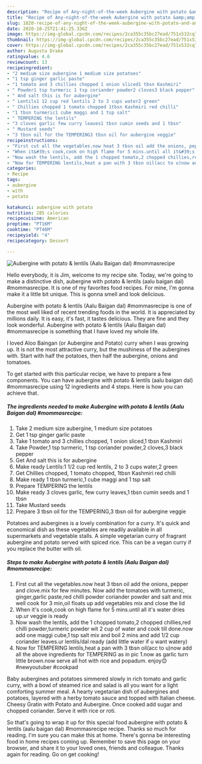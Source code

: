 ```yaml
---
description: "Recipe of Any-night-of-the-week Aubergine with potato &amp;amp; lentils (Aalu Baigan dal) #mommasrecipe"
title: "Recipe of Any-night-of-the-week Aubergine with potato &amp;amp; lentils (Aalu Baigan dal) #mommasrecipe"
slug: 1820-recipe-of-any-night-of-the-week-aubergine-with-potato-and-amp-lentils-aalu-baigan-dal-mommasrecipe
date: 2020-10-25T21:41:25.336Z
image: https://img-global.cpcdn.com/recipes/2ca355c35bc27ead/751x532cq70/aubergine-with-potato-lentils-aalu-baigan-dal-mommasrecipe-recipe-main-photo.jpg
thumbnail: https://img-global.cpcdn.com/recipes/2ca355c35bc27ead/751x532cq70/aubergine-with-potato-lentils-aalu-baigan-dal-mommasrecipe-recipe-main-photo.jpg
cover: https://img-global.cpcdn.com/recipes/2ca355c35bc27ead/751x532cq70/aubergine-with-potato-lentils-aalu-baigan-dal-mommasrecipe-recipe-main-photo.jpg
author: Augusta Drake
ratingvalue: 4.6
reviewcount: 13
recipeingredient:
- "2 medium size aubergine 1 medium size potatoes"
- "1 tsp ginger garlic paste"
- "1 tomato and 3 chillies chopped 1 onion sliced1 tbsn Kashmiri"
- " Powder1 tsp turmeric 1 tsp coriander powder2 cloves3 black pepper"
- " And salt this is for aubergine"
- " Lentils1 12 cup red lentils 2 to 3 cups water2 green"
- " Chillies chopped 1 tomato chopped 1tbsn Kashmiri red chilli"
- "1 tbsn turmeric1 cube maggi and 1 tsp salt"
- " TEMPERING the lentils"
- "3 cloves garlic few curry leaves1 tbsn cumin seeds and 1 tbsn"
- " Mustard seeds"
- "3 tbsn oil for the TEMPERING3 tbsn oil for aubergine veggie"
recipeinstructions:
- "First cut all the vegetables.now heat 3 tbsn oil add the onions, pepper and clove.mix for few minutes. Now add the tomatoes with turmeric, ginger,garlic paste,red chilli powder coriander powder and salt and mix well cook for 3 min,oil floats up add vegetables mix and close the lid"
- "When it&#39;s cook,cook on high flame for 5 mins.until all it&#39;s water dries up.ur veggie is ready"
- "Now wash the lentils, add the 1 chopped tomato,2 chopped chillies,red chilli powder,turmeric powder wit 2 cup of water and cook till done.now add one maggi cube,1 tsp salt mix and boil 2 mins and add 1/2 cup coriander leaves.ur lentils/dal ready (add little water if u want watery)"
- "Now for TEMPERING lentils,heat a pan with 3 tbsn oil(acc to u)now add all the above ingredients for TEMPERING as in pic 1.now as garlic turn little brown.now serve all hot with rice and popadum. enjoy😊 #newyoutuber #cookpad"
categories:
- Recipe
tags:
- aubergine
- with
- potato

katakunci: aubergine with potato 
nutrition: 285 calories
recipecuisine: American
preptime: "PT16M"
cooktime: "PT46M"
recipeyield: "4"
recipecategory: Dessert

---
```



![Aubergine with potato &amp; lentils (Aalu Baigan dal) #mommasrecipe](https://img-global.cpcdn.com/recipes/2ca355c35bc27ead/751x532cq70/aubergine-with-potato-lentils-aalu-baigan-dal-mommasrecipe-recipe-main-photo.jpg)

Hello everybody, it is Jim, welcome to my recipe site. Today, we're going to make a distinctive dish, aubergine with potato &amp; lentils (aalu baigan dal) #mommasrecipe. It is one of my favorites food recipes. For mine, I'm gonna make it a little bit unique. This is gonna smell and look delicious.

Aubergine with potato &amp; lentils (Aalu Baigan dal) #mommasrecipe is one of the most well liked of recent trending foods in the world. It is appreciated by millions daily. It is easy, it's fast, it tastes delicious. They are fine and they look wonderful. Aubergine with potato &amp; lentils (Aalu Baigan dal) #mommasrecipe is something that I have loved my whole life.

I loved Aloo Baingan (or Aubergine and Potato) curry when I was growing up. It is not the most attractive curry, but the mushiness of the aubergines with. Start with half the potatoes, then half the aubergine, onions and tomatoes.


To get started with this particular recipe, we have to prepare a few components. You can have aubergine with potato &amp; lentils (aalu baigan dal) #mommasrecipe using 12 ingredients and 4 steps. Here is how you can achieve that.

<!--inarticleads1-->

##### The ingredients needed to make Aubergine with potato &amp; lentils (Aalu Baigan dal) #mommasrecipe:

1. Take 2 medium size aubergine, 1 medium size potatoes
1. Get 1 tsp ginger garlic paste
1. Take 1 tomato and 3 chillies chopped, 1 onion sliced,1 tbsn Kashmiri
1. Take  Powder,1 tsp turmeric, 1 tsp coriander powder,2 cloves,3 black pepper
1. Get  And salt this is for aubergine
1. Make ready  Lentils:1 1/2 cup red lentils, 2 to 3 cups water,2 green
1. Get  Chillies chopped, 1 tomato chopped, 1tbsn Kashmiri red chilli
1. Make ready 1 tbsn turmeric,1 cube maggi and 1 tsp salt
1. Prepare  TEMPERING the lentils
1. Make ready 3 cloves garlic, few curry leaves,1 tbsn cumin seeds and 1 tbsn
1. Take  Mustard seeds
1. Prepare 3 tbsn oil for the TEMPERING,3 tbsn oil for aubergine veggie


Potatoes and aubergines is a lovely combination for a curry. It&#39;s quick and economical dish as these vegetables are readily available in all supermarkets and vegetable stalls. A simple vegetarian curry of fragrant aubergine and potato served with spiced rice. This can be a vegan curry if you replace the butter with oil. 

<!--inarticleads2-->

##### Steps to make Aubergine with potato &amp; lentils (Aalu Baigan dal) #mommasrecipe:

1. First cut all the vegetables.now heat 3 tbsn oil add the onions, pepper and clove.mix for few minutes. Now add the tomatoes with turmeric, ginger,garlic paste,red chilli powder coriander powder and salt and mix well cook for 3 min,oil floats up add vegetables mix and close the lid
1. When it&#39;s cook,cook on high flame for 5 mins.until all it&#39;s water dries up.ur veggie is ready
1. Now wash the lentils, add the 1 chopped tomato,2 chopped chillies,red chilli powder,turmeric powder wit 2 cup of water and cook till done.now add one maggi cube,1 tsp salt mix and boil 2 mins and add 1/2 cup coriander leaves.ur lentils/dal ready (add little water if u want watery)
1. Now for TEMPERING lentils,heat a pan with 3 tbsn oil(acc to u)now add all the above ingredients for TEMPERING as in pic 1.now as garlic turn little brown.now serve all hot with rice and popadum. enjoy😊 #newyoutuber #cookpad


Baby aubergines and potatoes simmered slowly in rich tomato and garlic curry, with a bowl of steamed rice and salad is all you want for a light comforting summer meal. A hearty vegetarian dish of aubergines and potatoes, layered with a herby tomato sauce and topped with Italian cheese. Cheesy Gratin with Potato and Aubergine. Once cooked add sugar and chopped coriander. Serve it with rice or roti. 

So that's going to wrap it up for this special food aubergine with potato &amp; lentils (aalu baigan dal) #mommasrecipe recipe. Thanks so much for reading. I'm sure you can make this at home. There's gonna be interesting food in home recipes coming up. Remember to save this page on your browser, and share it to your loved ones, friends and colleague. Thanks again for reading. Go on get cooking!
